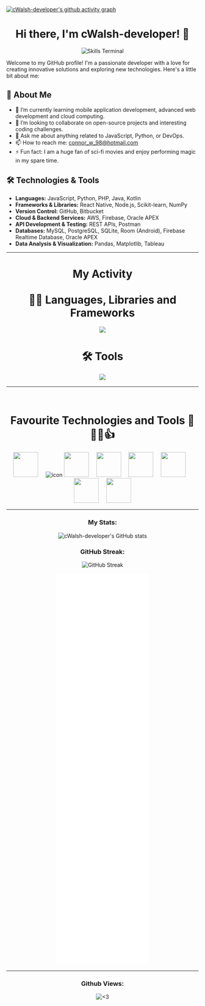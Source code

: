 [![cWalsh-developer's github activity graph](https://github-readme-activity-graph.vercel.app/graph?username=cWalsh-developer&hide_border=true&theme=high-contrast)](https://github.com/cWalsh-developer/github-readme-activity-graph)

<div align=center>
 
# Hi there, I'm cWalsh-developer! 👋

</div>
<div align=center>
 <img src = "./skills-terminal.gif" alt = "Skills Terminal"/>
</div>

Welcome to my GitHub profile! I'm a passionate developer with a love for creating innovative solutions and exploring new technologies. Here's a little bit about me:

## 🚀 About Me
- 🌱 I’m currently learning mobile application development, advanced web development and cloud computing.
- 👯 I’m looking to collaborate on open-source projects and interesting coding challenges.
- 💬 Ask me about anything related to JavaScript, Python, or DevOps.
- 📫 How to reach me: [connor_w_98@hotmail.com](mailto:connor_w_98@hotmail.com)
- ⚡ Fun fact: I am a huge fan of sci-fi movies and enjoy performing magic in my spare time.

## 🛠️ Technologies & Tools

- **Languages:** JavaScript, Python, PHP, Java, Kotlin  
- **Frameworks & Libraries:** React Native, Node.js, Scikit-learn, NumPy  
- **Version Control:** GitHub, Bitbucket  
- **Cloud & Backend Services:** AWS, Firebase, Oracle APEX  
- **API Development & Testing:** REST APIs, Postman  
- **Databases:** MySQL, PostgreSQL, SQLite, Room (Android), Firebase Realtime Database, Oracle APEX  
- **Data Analysis & Visualization:** Pandas, Matplotlib, Tableau 

---
 
<h1 align="center">My Activity 
 <br>
 <br>
 👨‍💻 Languages, Libraries and Frameworks
</h1>

<p align="center">
  <img src="https://skillicons.dev/icons?i=bash,bootstrap,css,html,regex,react,java,js,py,jquery,kotlin,fastapi,aws,php,mysql,sqlite&perline=4" />
</p>

<h1 align="center">
 🛠️ Tools
</h1>

<p align="center">
  <img src="https://skillicons.dev/icons?i=androidstudio,atom,gradle,vscode,npm,git,stackoverflow,firebase,discord,bitbucket,codepen,figma,github,linkedin,ps,postman,postgres,githubactions,gitlab&perline=4" />
</p>

---------

<div align = center>
<br>
 
 # Favourite Technologies and Tools 🧰👨‍💻👍

 </div>

 <p align="center">
  <img src="https://techstack-generator.vercel.app/js-icon.svg" width="65" height="65" />
  &nbsp;&nbsp;&nbsp;
  <img src="https://techstack-generator.vercel.app/ts-icon.svg" alt="icon" width="65" height="65" /></div>
  <img src="https://techstack-generator.vercel.app/java-icon.svg" width="65" height="65" />
  &nbsp;&nbsp;&nbsp;
  <img src="https://techstack-generator.vercel.app/mysql-icon.svg" width="65" height="65" />
  &nbsp;&nbsp;&nbsp;
  <img src="https://techstack-generator.vercel.app/python-icon.svg" width="65" height="65" />
  &nbsp;&nbsp;&nbsp;
  <img src="https://techstack-generator.vercel.app/restapi-icon.svg" width="65" height="65" />
  &nbsp;&nbsp;&nbsp;
  <img src="https://techstack-generator.vercel.app/github-icon.svg" width="65" height="65" />
  &nbsp;&nbsp;&nbsp;
  <img src="https://techstack-generator.vercel.app/prettier-icon.svg" width="65" height="65" />
</p>


 
---

<p align="center">
  <h3 align="center">My Stats:</h3>
  <div align="center">
    
![cWalsh-developer's GitHub stats](https://github-readme-stats.vercel.app/api?username=cWalsh-developer&show_icons=true&theme=radical)
</div>

<p align="center">
  <h3 align="center">GitHub Streak:</h3>
  <div align="center">

![GitHub Streak](https://github-readme-streak-stats.herokuapp.com/?user=cWalsh-developer&theme=radical)
</div>

  <div align="center">
      <img src="./github-metrics.svg" title="<3">
  </div>
</p>

---

<p align="center">
  <h3 align="center">Github Views:</h3>
  <div align="center">
    <img src="https://komarev.com/ghpvc/?username=cWalsh-developer&style=flat-square" title="<3">
  </div>
</p>
